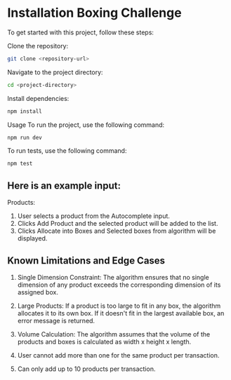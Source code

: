 # Installation Boxing Challenge
To get started with this project, follow these steps:

Clone the repository:
```bash
git clone <repository-url>
```

Navigate to the project directory:
```bash
cd <project-directory>
```

Install dependencies:
```bash
npm install
```

Usage
To run the project, use the following command:
```bash
npm run dev
```

To run tests, use the following command:
```bash
npm test
```

## Here is an example input:

Products:
1. User selects a product from the Autocomplete input.
2. Clicks Add Product and the selected product will be added to the list.
3. Clicks Allocate into Boxes and Selected boxes from algorithm will be displayed.

## Known Limitations and Edge Cases
1. Single Dimension Constraint: The algorithm ensures that no single dimension of any product exceeds the corresponding dimension of its assigned box. 

2. Large Products: If a product is too large to fit in any box, the algorithm allocates it to its own box. If it doesn't fit in the largest available box, an error message is returned.

3. Volume Calculation: The algorithm assumes that the volume of the products and boxes is calculated as width x height x length.

4. User cannot add more than one for the same product per transaction.

5. Can only add up to 10 products per transaction.
